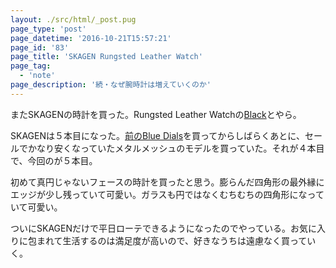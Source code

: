 ```yaml
---
layout: ./src/html/_post.pug
page_type: 'post'
page_datetime: '2016-10-21T15:57:21'
page_id: '83'
page_title: 'SKAGEN Rungsted Leather Watch'
page_tag:
  - 'note'
page_description: '続・なぜ腕時計は増えていくのか'
---
```

またSKAGENの時計を買った。Rungsted Leather Watchの[Black](http://www.skagen.com/us/en/products/rungsted-leather-watch-pdpskw6257p.html)とやら。

SKAGENは５本目になった。[前のBlue Dials](/archives/64.html)を買ってからしばらくあとに、セールでかなり安くなっていたメタルメッシュのモデルを買っていた。それが４本目で、今回のが５本目。

初めて真円じゃないフェースの時計を買ったと思う。膨らんだ四角形の最外縁にエッジが少し残っていて可愛い。ガラスも円ではなくむちむちの四角形になっていて可愛い。

ついにSKAGENだけで平日ローテできるようになったのでやっている。お気に入りに包まれて生活するのは満足度が高いので、好きなうちは遠慮なく買っていく。

